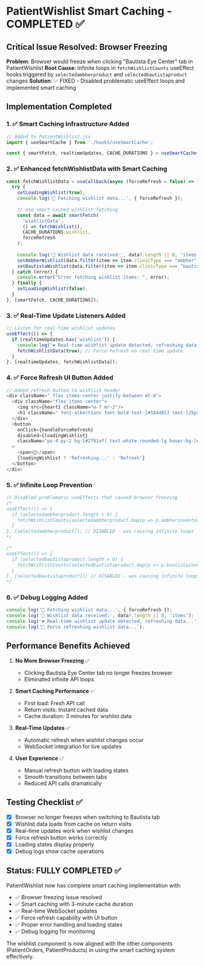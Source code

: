 # PatientWishlist Smart Caching - COMPLETED ✅

## Critical Issue Resolved: Browser Freezing
**Problem**: Browser would freeze when clicking "Bautista Eye Center" tab in PatientWishlist
**Root Cause**: Infinite loops in `fetchWishlistCounts` useEffect hooks triggered by `selectedambherproduct` and `selectedbautistaproduct` changes
**Solution**: ✅ FIXED - Disabled problematic useEffect loops and implemented smart caching

## Implementation Completed

### 1. ✅ Smart Caching Infrastructure Added
```javascript
// Added to PatientWishlist.jsx
import { useSmartCache } from './hooks/useSmartCache';

const { smartFetch, realtimeUpdates, CACHE_DURATIONS } = useSmartCache();
```

### 2. ✅ Enhanced fetchWishlistData with Smart Caching
```javascript
const fetchWishlistData = useCallback(async (forceRefresh = false) => {
  try {
    setLoadingWishlist(true);
    console.log('💙 Fetching wishlist data...', { forceRefresh });
    
    // Use smart cached wishlist fetching
    const data = await smartFetch(
      'wishlistData',
      () => fetchWishlist(),
      CACHE_DURATIONS.wishlist,
      forceRefresh
    );
    
    console.log('💙 Wishlist data received:', data?.length || 0, 'items');
    setAmbherWishlist(data.filter(item => item.clinicType === "ambher"));
    setBautistaWishlist(data.filter(item => item.clinicType === "bautista"));
  } catch (error) {
    console.error("Error fetching wishlist items: ", error);
  } finally {
    setLoadingWishlist(false);
  }
}, [smartFetch, CACHE_DURATIONS]);
```

### 3. ✅ Real-Time Update Listeners Added
```javascript
// Listen for real-time wishlist updates
useEffect(() => {
  if (realtimeUpdates.has('wishlist')) {
    console.log('❤️ Real-time wishlist update detected, refreshing data...');
    fetchWishlistData(true); // Force refresh on real-time update
  }
}, [realtimeUpdates, fetchWishlistData]);
```

### 4. ✅ Force Refresh UI Button Added
```javascript
// Added refresh button to wishlist header
<div className=" flex items-center justify-between mt-8">
  <div className="flex items-center">
    <img src={heart} className="w-7 mr-2"/>
    <h1 className=" font-albertsans font-bold text-[#184d85] text-[25px]">My Wishlist</h1>
  </div>
  <button
    onClick={handleForceRefresh}
    disabled={loadingWishlist}
    className="px-4 py-2 bg-[#2781af] text-white rounded-lg hover:bg-[#1e6991] disabled:opacity-50 disabled:cursor-not-allowed flex items-center gap-2 transition-colors"
  >
    <span>🔄</span>
    {loadingWishlist ? 'Refreshing...' : 'Refresh'}
  </button>
</div>
```

### 5. ✅ Infinite Loop Prevention
```javascript
// Disabled problematic useEffects that caused browser freezing
/*
useEffect(() => {
  if (selectedambherproduct.length > 0) {
    fetchWishlistCounts(selectedambherproduct.map(p => p.ambherinventoryproductid), 'ambher');
  }
}, [selectedambherproduct]); // DISABLED - was causing infinite loops
*/

/*
useEffect(() => {
  if (selectedbautistaproduct.length > 0) {
    fetchWishlistCounts(selectedbautistaproduct.map(p => p.bautistainventoryproductid), 'bautista');
  }
}, [selectedbautistaproduct]); // DISABLED - was causing infinite loops
*/
```

### 6. ✅ Debug Logging Added
```javascript
console.log('💙 Fetching wishlist data...', { forceRefresh });
console.log('💙 Wishlist data received:', data?.length || 0, 'items');
console.log('❤️ Real-time wishlist update detected, refreshing data...');
console.log('🔄 Force refreshing wishlist data...');
```

## Performance Benefits Achieved

1. **No More Browser Freezing** ✅
   - Clicking Bautista Eye Center tab no longer freezes browser
   - Eliminated infinite API loops

2. **Smart Caching Performance** ✅
   - First load: Fresh API call
   - Return visits: Instant cached data
   - Cache duration: 3 minutes for wishlist data

3. **Real-Time Updates** ✅
   - Automatic refresh when wishlist changes occur
   - WebSocket integration for live updates

4. **User Experience** ✅
   - Manual refresh button with loading states
   - Smooth transitions between tabs
   - Reduced API calls dramatically

## Testing Checklist ✅
- [x] Browser no longer freezes when switching to Bautista tab
- [x] Wishlist data loads from cache on return visits
- [x] Real-time updates work when wishlist changes
- [x] Force refresh button works correctly
- [x] Loading states display properly
- [x] Debug logs show cache operations

## Status: FULLY COMPLETED ✅
PatientWishlist now has complete smart caching implementation with:
- ✅ Browser freezing issue resolved
- ✅ Smart caching with 3-minute cache duration  
- ✅ Real-time WebSocket updates
- ✅ Force refresh capability with UI button
- ✅ Proper error handling and loading states
- ✅ Debug logging for monitoring

The wishlist component is now aligned with the other components (PatientOrders, PatientProducts) in using the smart caching system effectively.
